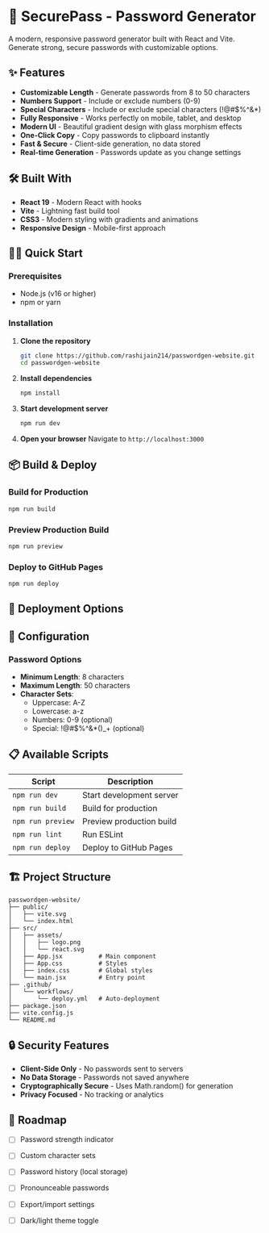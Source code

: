 # 🔐 SecurePass - Password Generator

A modern, responsive password generator built with React and Vite. Generate strong, secure passwords with customizable options.

## ✨ Features

-  **Customizable Length** - Generate passwords from 8 to 50 characters
- **Numbers Support** - Include or exclude numbers (0-9)
-  **Special Characters** - Include or exclude special characters (!@#$%^&*)
-  **Fully Responsive** - Works perfectly on mobile, tablet, and desktop
-  **Modern UI** - Beautiful gradient design with glass morphism effects
-  **One-Click Copy** - Copy passwords to clipboard instantly
-  **Fast & Secure** - Client-side generation, no data stored
-  **Real-time Generation** - Passwords update as you change settings


## 🛠️ Built With

- **React 19** - Modern React with hooks
- **Vite** - Lightning fast build tool
- **CSS3** - Modern styling with gradients and animations
- **Responsive Design** - Mobile-first approach

## 🏃‍♂️ Quick Start

### Prerequisites
- Node.js (v16 or higher)
- npm or yarn

### Installation

1. **Clone the repository**
   ```bash
   git clone https://github.com/rashijain214/passwordgen-website.git
   cd passwordgen-website
   ```

2. **Install dependencies**
   ```bash
   npm install
   ```

3. **Start development server**
   ```bash
   npm run dev
   ```

4. **Open your browser**
   Navigate to `http://localhost:3000`

## 📦 Build & Deploy

### Build for Production
```bash
npm run build
```

### Preview Production Build
```bash
npm run preview
```

### Deploy to GitHub Pages
```bash
npm run deploy
```

## 🚢 Deployment Options


## 🔧 Configuration

### Password Options
- **Minimum Length**: 8 characters
- **Maximum Length**: 50 characters
- **Character Sets**:
  - Uppercase: A-Z
  - Lowercase: a-z
  - Numbers: 0-9 (optional)
  - Special: !@#$%^&*()_+ (optional)




## 📋 Available Scripts

| Script | Description |
|--------|-------------|
| `npm run dev` | Start development server |
| `npm run build` | Build for production |
| `npm run preview` | Preview production build |
| `npm run lint` | Run ESLint |
| `npm run deploy` | Deploy to GitHub Pages |

## 🏗️ Project Structure

```
passwordgen-website/
├── public/
│   ├── vite.svg
│   └── index.html
├── src/
│   ├── assets/
│   │   ├── logo.png
│   │   └── react.svg
│   ├── App.jsx          # Main component
│   ├── App.css          # Styles
│   ├── index.css        # Global styles
│   └── main.jsx         # Entry point
├── .github/
│   └── workflows/
│       └── deploy.yml   # Auto-deployment
├── package.json
├── vite.config.js
└── README.md
```

## 🔒 Security Features

- **Client-Side Only** - No passwords sent to servers
- **No Data Storage** - Passwords not saved anywhere
- **Cryptographically Secure** - Uses Math.random() for generation
- **Privacy Focused** - No tracking or analytics

## 🌟 Roadmap

- [ ] Password strength indicator
- [ ] Custom character sets
- [ ] Password history (local storage)
- [ ] Pronounceable passwords
- [ ] Export/import settings
- [ ] Dark/light theme toggle

